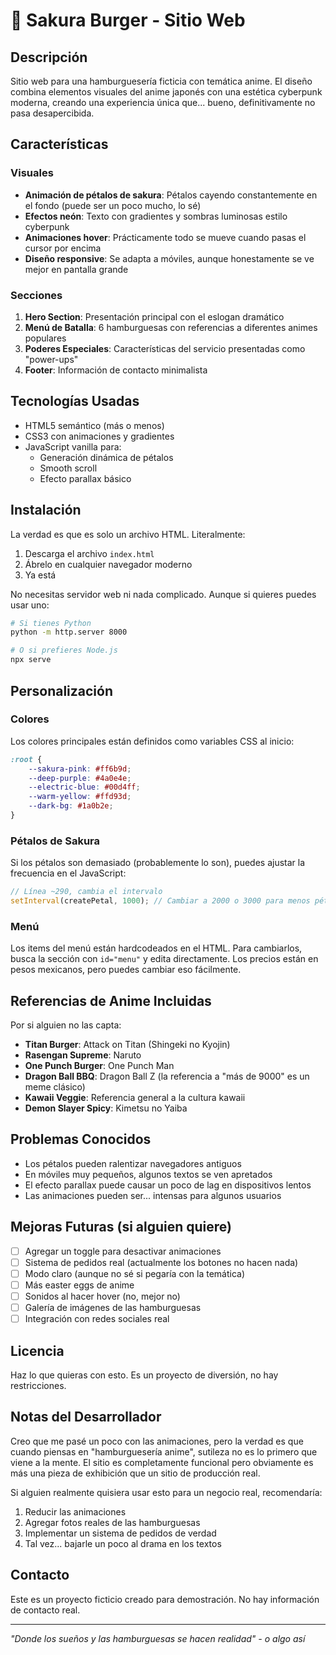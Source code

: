 # 🌸 Sakura Burger - Sitio Web

## Descripción

Sitio web para una hamburguesería ficticia con temática anime. El diseño combina elementos visuales del anime japonés con una estética cyberpunk moderna, creando una experiencia única que... bueno, definitivamente no pasa desapercibida.

## Características

### Visuales
- **Animación de pétalos de sakura**: Pétalos cayendo constantemente en el fondo (puede ser un poco mucho, lo sé)
- **Efectos neón**: Texto con gradientes y sombras luminosas estilo cyberpunk
- **Animaciones hover**: Prácticamente todo se mueve cuando pasas el cursor por encima
- **Diseño responsive**: Se adapta a móviles, aunque honestamente se ve mejor en pantalla grande

### Secciones
1. **Hero Section**: Presentación principal con el eslogan dramático
2. **Menú de Batalla**: 6 hamburguesas con referencias a diferentes animes populares
3. **Poderes Especiales**: Características del servicio presentadas como "power-ups"
4. **Footer**: Información de contacto minimalista

## Tecnologías Usadas

- HTML5 semántico (más o menos)
- CSS3 con animaciones y gradientes
- JavaScript vanilla para:
  - Generación dinámica de pétalos
  - Smooth scroll
  - Efecto parallax básico

## Instalación

La verdad es que es solo un archivo HTML. Literalmente:

1. Descarga el archivo `index.html`
2. Ábrelo en cualquier navegador moderno
3. Ya está

No necesitas servidor web ni nada complicado. Aunque si quieres puedes usar uno:

```bash
# Si tienes Python
python -m http.server 8000

# O si prefieres Node.js
npx serve
```

## Personalización

### Colores
Los colores principales están definidos como variables CSS al inicio:

```css
:root {
    --sakura-pink: #ff6b9d;
    --deep-purple: #4a0e4e;
    --electric-blue: #00d4ff;
    --warm-yellow: #ffd93d;
    --dark-bg: #1a0b2e;
}
```

### Pétalos de Sakura
Si los pétalos son demasiado (probablemente lo son), puedes ajustar la frecuencia en el JavaScript:

```javascript
// Línea ~290, cambia el intervalo
setInterval(createPetal, 1000); // Cambiar a 2000 o 3000 para menos pétalos
```

### Menú
Los items del menú están hardcodeados en el HTML. Para cambiarlos, busca la sección con `id="menu"` y edita directamente. Los precios están en pesos mexicanos, pero puedes cambiar eso fácilmente.

## Referencias de Anime Incluidas

Por si alguien no las capta:
- **Titan Burger**: Attack on Titan (Shingeki no Kyojin)
- **Rasengan Supreme**: Naruto
- **One Punch Burger**: One Punch Man
- **Dragon Ball BBQ**: Dragon Ball Z (la referencia a "más de 9000" es un meme clásico)
- **Kawaii Veggie**: Referencia general a la cultura kawaii
- **Demon Slayer Spicy**: Kimetsu no Yaiba

## Problemas Conocidos

- Los pétalos pueden ralentizar navegadores antiguos
- En móviles muy pequeños, algunos textos se ven apretados
- El efecto parallax puede causar un poco de lag en dispositivos lentos
- Las animaciones pueden ser... intensas para algunos usuarios

## Mejoras Futuras (si alguien quiere)

- [ ] Agregar un toggle para desactivar animaciones
- [ ] Sistema de pedidos real (actualmente los botones no hacen nada)
- [ ] Modo claro (aunque no sé si pegaría con la temática)
- [ ] Más easter eggs de anime
- [ ] Sonidos al hacer hover (no, mejor no)
- [ ] Galería de imágenes de las hamburguesas
- [ ] Integración con redes sociales real

## Licencia

Haz lo que quieras con esto. Es un proyecto de diversión, no hay restricciones.

## Notas del Desarrollador

Creo que me pasé un poco con las animaciones, pero la verdad es que cuando piensas en "hamburguesería anime", sutileza no es lo primero que viene a la mente. El sitio es completamente funcional pero obviamente es más una pieza de exhibición que un sitio de producción real.

Si alguien realmente quisiera usar esto para un negocio real, recomendaría:
1. Reducir las animaciones
2. Agregar fotos reales de las hamburguesas
3. Implementar un sistema de pedidos de verdad
4. Tal vez... bajarle un poco al drama en los textos

## Contacto

Este es un proyecto ficticio creado para demostración. No hay información de contacto real.

---

*"Donde los sueños y las hamburguesas se hacen realidad" - o algo así*